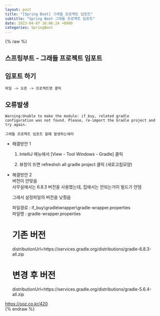 ```yaml
---  
layout: post  
title: "[Spring Boot] 그래들 프로젝트 임포트"  
subtitle: "Spring Boot 그래들 프로젝트 임포트"  
date: 2023-04-07 16:06:24 +0900  
categories: SpringBoot  
---  
```

{% raw %}  
## 스프링부트 - 그래들 프로젝트 임포트  
  
## 임포트 하기  
	파일 -> 오픈 -> 프로젝트명 클릭  
  
## 오류발생  
	Warning:Unable to make the module: if_buy, related gradle configuration was not found. Please, re-import the Gradle project and try again.  
  
	그래들 프로젝트 임포트 할떄 발생하는에러  
  
- 해결방안 1  
	1. IntelliJ 메뉴에서 [View - Tool Windows - Gradle] 클릭  
  
	2. 뷰창이 뜨면 refreshsh all gradle project 클릭 (새로고침모양)  
  
- 해결방안 2  
	버전이 안맞음  
	사무실에서는 6.8.3 버전을 사용했는데, 집에서는 안되는거이 빌드가 안댐  
  
	그래서 설정파일의 버전을 낮췄음  
  
	파일경로 : if_buy\gradle\wrapper\gradle-wrapper.properties  
	파일명 : gradle-wrapper.properties  
  
	기존 버전  
	=================================================================================================================  
	distributionUrl=https\://services.gradle.org/distributions/gradle-6.8.3-all.zip  
  
	변경 후 버전  
	=================================================================================================================  
	distributionUrl=https\://services.gradle.org/distributions/gradle-5.6.4-all.zip  
  
https://ooz.co.kr/420  
{% endraw %}